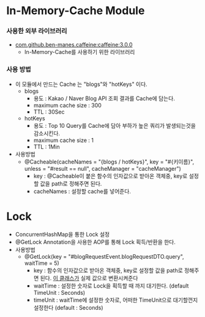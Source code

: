 # In-Memory-Cache Module

### 사용한 외부 라이브러리
- [com.github.ben-manes.caffeine:caffeine:3.0.0](https://github.com/jhsong2580/subject/blob/main/common/common-cache/src/main/java/subject/blog/CacheSetting.java)
  - In-Memory-Cache를 사용하기 위한 라이브러리 

### 사용 방법
- 이 모듈에서 만드는 Cache 는 "blogs"와 "hotKeys" 이다.
  - blogs 
    - 용도 : Kakao / Naver Blog API 조회 결과를 Cache에 담는다.  
    - maximum cache size : 300
    - TTL : 30Sec
  - hotKeys
    - 용도 : Top 10 Query를 Cache에 담아 부하가 높은 쿼리가 발생되는것을 감소시킨다.
    - maximum cache size : 1
    - TTL : 1Min
- 사용방법
  - @Cacheable(cacheNames = "{blogs / hotKeys}", key = "#{키이름}", unless = "#result == null", cacheManager = "cacheManager")
    - key : @Cacheable이 붙은 함수의 인자값으로 받아온 객체중, key로 설정할 값을 path로 정해주면 된다. 
    - cacheNames : 설정할 cache를 넣어준다. 

# Lock
- ConcurrentHashMap을 통한 Lock 설정
- @GetLock Annotation을 사용한 AOP를 통해 Lock 획득/반환을 한다. 
- 사용방법
  - @GetLock(key = "#blogRequestEvent.blogRequestDTO.query", waitTime = 5)
    - key : 함수의 인자값으로 받아온 객체중, key로 설정할 값을 path로 정해주면 된다. [이 클래스가](https://github.com/jhsong2580/subject/blob/main/common/common-cache/src/main/java/subject/blog/utils/CustomSpringELParser.java) 실제 값으로 변환시켜준다
    - waitTime : 설정한 숫자로 Lock을 획득할 때 까지 대기한다. (default TimeUnit : Seconds)
    - timeUnit : waitTime에 설정한 숫자로, 어떠한 TimeUnit으로 대기할껀지 설정한다 (default : Seconds)
